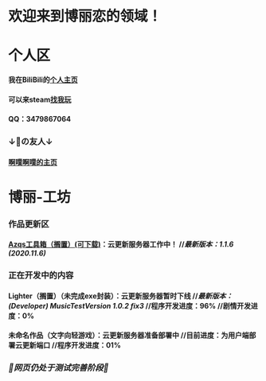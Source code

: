 # 欢迎来到博丽恋的领域！

# 个人区

#### 我在BiliBili的[个人主页](https://space.bilibili.com/106596319)

#### 可以来steam[找我玩](https://steamcommunity.com/id/ayayayayayayayayayyayayayayaya)

#### QQ：3479867064



### ↓👴の友人↓

#### [啊噗啊噗的主页](Https://hakureitree.github.io/Apapu/)



# 博丽-工坊

### 作品更新区

#### [Azqs工具箱（搁置）(可下载)](https://codeload.github.com/HakureiTree/Azqs-.exe/zip/refs/heads/main)：云更新服务器工作中！   //*最新版本：1.1.6 (2020.11.6)*

### 正在开发中的内容

#### Lighter（搁置）（未完成exe封装）：云更新服务器暂时下线   //*最新版本：(Developer) MusicTestVersion 1.0.2 fix3*   //程序开发进度：96%   //剧情开发进度：0%

#### 未命名作品（文字向轻游戏）：云更新服务器准备部署中   //目前进度：为用户端部署云更新端口   //程序开发进度：01% 


### *🔧网页仍处于测试完善阶段🔨*
